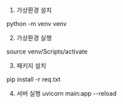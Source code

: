 1. 가상환경 설치

python -m venv venv

2. 가상환경 실행

source venv/Scripts/activate

3. 패키지 설치

pip install -r req.txt

4. 서버 실행
uvicorn main:app --reload
